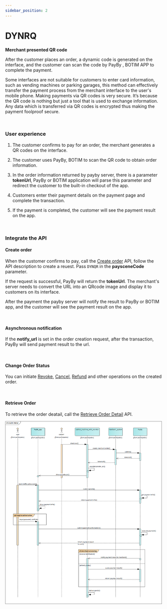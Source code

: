 ```yaml
---
sidebar_position: 2
---
```


# DYNRQ

**Merchant presented QR code**

After the customer places an order, a dynamic code is generated on the interface, and the customer can scan the code by PayBy , BOTIM APP to complete the payment.<br/>

Some interfaces are not suitable for customers to enter card information, such as vending machines or parking garages, this method can effectively transfer the payment process from the merchant interface to the user's mobile phone. Making payments via QR codes is very secure. It’s because the QR code is nothing but just a tool that is used to exchange information. Any data which is transferred via QR codes is encrypted thus making the payment foolproof secure.

<br/>

### User experience

1.  The customer confirms to pay for an order, the merchant generates a QR codes on the interface.

2. The customer uses PayBy, BOTIM to scan the QR code to obtain order information. 

3. In the order information returned by payby server, there is a parameter **tokenUrl**, PayBy or BOTIM application will parse this parameter and redirect the customer to the built-in checkout of the app.

4. Customers enter their payment details on the payment page and complete the transaction.

5. If the payment is completed, the customer will see the payment result on the app.

   

<br/>

### Integrate the API

#### Create order

When the customer confirms to pay, call the [Create order](/docs/createorder) API,  follow the API description to create a reuest. Pass `DYNQR` in the **paysceneCode** parameter.<br/>

If the request is successful, PayBy will return the **tokenUrl**. The merchant's server needs to convert the URL into an QRcode image and display it to customers on its interface.<br/>

After the payment the payby server will notify the result to PayBy or BOTIM app, and the customer will see the payment result on the app.<br/>

<br/>

#### Asynchronous notification

If the **notify_url** is set in the order creation request, after the transaction, PayBy will send payment result to the url.<br/>

<br/>

#### **Change Order Status**

You can initiate [Revoke](/docs/revoke), [Cancel](/docs/cancel), [Refund](/docs/refund) and other operations on the created order.

<br/>

#### Retrieve Order

To retrieve the order deatail, call the [Retrieve Order Detail](/docs/retrieveorderdetail) API.<br/>

![dynrqflow](../pic/dynqr.png)

<br/>







